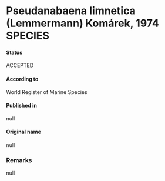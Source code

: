 Pseudanabaena limnetica (Lemmermann) Komárek, 1974 SPECIES
=======

#### Status
ACCEPTED

#### According to
World Register of Marine Species

#### Published in
null

#### Original name
null

### Remarks
null